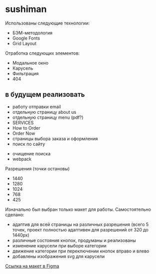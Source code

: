 # sushiman

Использованы следующие технологии:

* БЭМ-методология
* Google Fonts
* Grid Layout

Отработка следующих элементов:

* Модальное окно
* Карусель
* Фильтрация
* 404

## в будущем реализовать
* работу отправки email
* отдельную страницу about us
* отдельную страницу menu (pdf?)
* SERVICES
* How to Order
* Order Now
* страницы выбора заказа и оформления
* поиск по сайту

- очищение поиска
- webpack

Разрешения (точки остановы)
- 1440
- 1280
- 1024
- 768
- 425

Изначально был выбран только макет для работы. Самостоятельно сделано:
- адаптив для всей страницы на различных разрешения (всего 5 точек, проект полностью адаптивен для разрешений от 320 до 1440px)
- различные состояния кнопок, продуманы и реализованы
- изменение карусели при выборе категории
- движение категории при переключении кнопок вправо и влево
- добавлены изображения svg для карусели


[Ссылка на макет в Figma](https://www.figma.com/file/LvgbR5dcQ0ZnAChDqaP6p8/Sushiman-FoodLandingPages?type=design&node-id=0-1&t=kGhMFrxDwt97gOaQ-0)